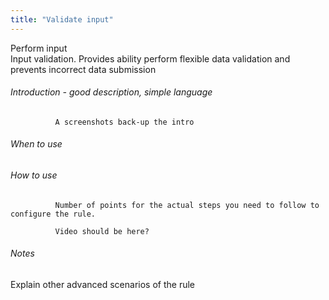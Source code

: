 ```yaml
---
title: "Validate input"
---
```


Perform input	
Input validation. 
Provides ability perform flexible data validation and prevents incorrect data submission	

###### Introduction - good description, simple language 

              A screenshots back-up the intro

###### When to use 


###### How to use

              Number of points for the actual steps you need to follow to configure the rule.
    
              Video should be here?   

###### Notes

Explain other advanced scenarios of the rule

##### 